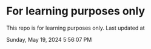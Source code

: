 # For learning purposes only
This repo is for learning purposes only.
Last updated at

Sunday, May 19, 2024 5:56:07 PM

